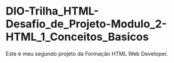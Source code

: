 # DIO-Trilha_HTML-Desafio_de_Projeto-Modulo_2-HTML_1_Conceitos_Basicos
Este é meu segundo projeto da Formação HTML Web Developer.
